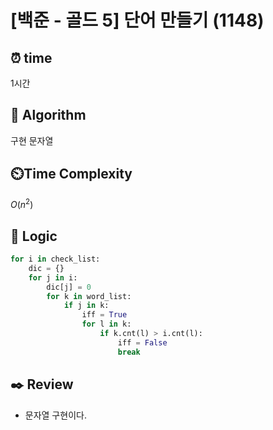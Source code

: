 # [백준 - 골드 5] 단어 만들기 (1148)
 
## ⏰  **time**
1시간

## :pushpin: **Algorithm**
구현 문자열

## ⏲️**Time Complexity**

$O(n^2)$

## :round_pushpin: **Logic**

```python
for i in check_list:
    dic = {}
    for j in i:
        dic[j] = 0
        for k in word_list:
            if j in k:
                iff = True
                for l in k:
                    if k.cnt(l) > i.cnt(l):
                        iff = False
                        break
```

## :black_nib: **Review**
- 문자열 구현이다. 
